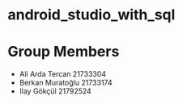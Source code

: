# android_studio_with_sql

# Group Members

- Ali Arda Tercan   21733304
- Berkan Muratoğlu  21733174
- Ilay Gökçül       21792524
